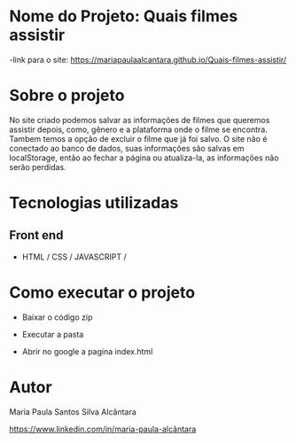 # Nome do Projeto: Quais filmes assistir
-link para o site: https://mariapaulaalcantara.github.io/Quais-filmes-assistir/


# Sobre o projeto

No site criado podemos salvar as informações de filmes que queremos assistir depois, como, gênero e a plataforma onde o filme se encontra. Tambem temos a opção de excluir o filme que já foi salvo.
O site não é conectado ao banco de dados, suas informações são salvas em localStorage, então ao fechar a página ou atualiza-la, as informações não serão perdidas.

# Tecnologias utilizadas

## Front end
- HTML / CSS / JAVASCRIPT / 

# Como executar o projeto
- Baixar o código zip

- Executar a pasta

- Abrir no google a pagina index.html

# Autor

Maria Paula Santos Silva Alcântara

https://www.linkedin.com/in/maria-paula-alcântara
